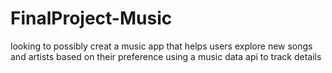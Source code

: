 # FinalProject-Music

looking to possibly creat a music app that helps users explore new songs and artists based on 
their preference using a music data api to track details
